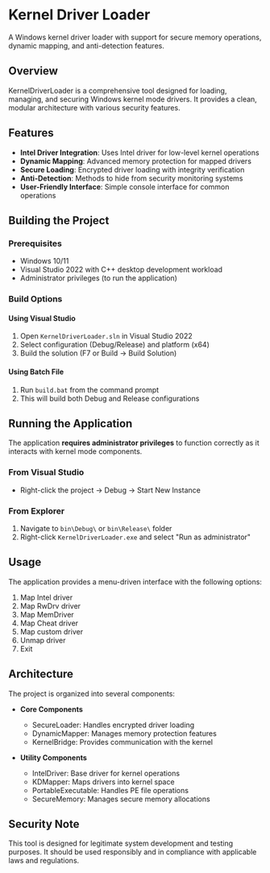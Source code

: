 # Kernel Driver Loader

A Windows kernel driver loader with support for secure memory operations, dynamic mapping, and anti-detection features.

## Overview

KernelDriverLoader is a comprehensive tool designed for loading, managing, and securing Windows kernel mode drivers. It provides a clean, modular architecture with various security features.

## Features

- **Intel Driver Integration**: Uses Intel driver for low-level kernel operations
- **Dynamic Mapping**: Advanced memory protection for mapped drivers
- **Secure Loading**: Encrypted driver loading with integrity verification
- **Anti-Detection**: Methods to hide from security monitoring systems
- **User-Friendly Interface**: Simple console interface for common operations

## Building the Project

### Prerequisites
- Windows 10/11
- Visual Studio 2022 with C++ desktop development workload
- Administrator privileges (to run the application)

### Build Options

#### Using Visual Studio
1. Open `KernelDriverLoader.sln` in Visual Studio 2022
2. Select configuration (Debug/Release) and platform (x64)
3. Build the solution (F7 or Build → Build Solution)

#### Using Batch File
1. Run `build.bat` from the command prompt
2. This will build both Debug and Release configurations

## Running the Application

The application **requires administrator privileges** to function correctly as it interacts with kernel mode components.

### From Visual Studio
- Right-click the project → Debug → Start New Instance

### From Explorer
1. Navigate to `bin\Debug\` or `bin\Release\` folder
2. Right-click `KernelDriverLoader.exe` and select "Run as administrator"

## Usage

The application provides a menu-driven interface with the following options:
1. Map Intel driver
2. Map RwDrv driver 
3. Map MemDriver
4. Map Cheat driver
5. Map custom driver
6. Unmap driver
7. Exit

## Architecture

The project is organized into several components:

- **Core Components**
  - SecureLoader: Handles encrypted driver loading
  - DynamicMapper: Manages memory protection features
  - KernelBridge: Provides communication with the kernel

- **Utility Components**
  - IntelDriver: Base driver for kernel operations
  - KDMapper: Maps drivers into kernel space
  - PortableExecutable: Handles PE file operations
  - SecureMemory: Manages secure memory allocations

## Security Note

This tool is designed for legitimate system development and testing purposes. It should be used responsibly and in compliance with applicable laws and regulations.
